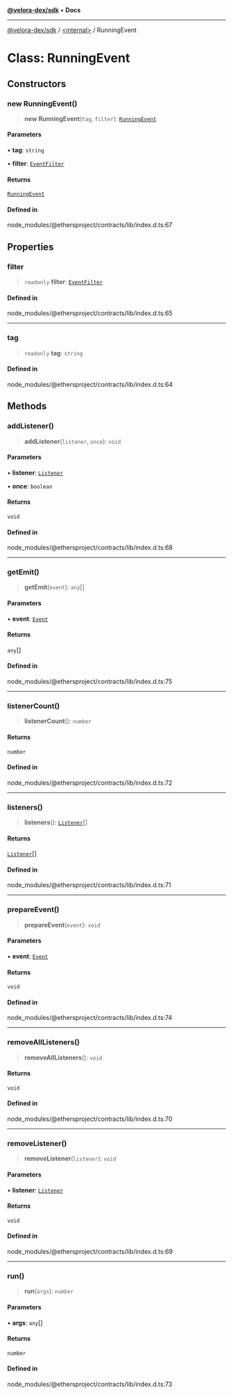 [**@velora-dex/sdk**](../../README.md) • **Docs**

***

[@velora-dex/sdk](../../globals.md) / [\<internal\>](../README.md) / RunningEvent

# Class: RunningEvent

## Constructors

### new RunningEvent()

> **new RunningEvent**(`tag`, `filter`): [`RunningEvent`](RunningEvent.md)

#### Parameters

• **tag**: `string`

• **filter**: [`EventFilter`](../type-aliases/EventFilter.md)

#### Returns

[`RunningEvent`](RunningEvent.md)

#### Defined in

node\_modules/@ethersproject/contracts/lib/index.d.ts:67

## Properties

### filter

> `readonly` **filter**: [`EventFilter`](../type-aliases/EventFilter.md)

#### Defined in

node\_modules/@ethersproject/contracts/lib/index.d.ts:65

***

### tag

> `readonly` **tag**: `string`

#### Defined in

node\_modules/@ethersproject/contracts/lib/index.d.ts:64

## Methods

### addListener()

> **addListener**(`listener`, `once`): `void`

#### Parameters

• **listener**: [`Listener`](../type-aliases/Listener.md)

• **once**: `boolean`

#### Returns

`void`

#### Defined in

node\_modules/@ethersproject/contracts/lib/index.d.ts:68

***

### getEmit()

> **getEmit**(`event`): `any`[]

#### Parameters

• **event**: [`Event`](../interfaces/Event.md)

#### Returns

`any`[]

#### Defined in

node\_modules/@ethersproject/contracts/lib/index.d.ts:75

***

### listenerCount()

> **listenerCount**(): `number`

#### Returns

`number`

#### Defined in

node\_modules/@ethersproject/contracts/lib/index.d.ts:72

***

### listeners()

> **listeners**(): [`Listener`](../type-aliases/Listener.md)[]

#### Returns

[`Listener`](../type-aliases/Listener.md)[]

#### Defined in

node\_modules/@ethersproject/contracts/lib/index.d.ts:71

***

### prepareEvent()

> **prepareEvent**(`event`): `void`

#### Parameters

• **event**: [`Event`](../interfaces/Event.md)

#### Returns

`void`

#### Defined in

node\_modules/@ethersproject/contracts/lib/index.d.ts:74

***

### removeAllListeners()

> **removeAllListeners**(): `void`

#### Returns

`void`

#### Defined in

node\_modules/@ethersproject/contracts/lib/index.d.ts:70

***

### removeListener()

> **removeListener**(`listener`): `void`

#### Parameters

• **listener**: [`Listener`](../type-aliases/Listener.md)

#### Returns

`void`

#### Defined in

node\_modules/@ethersproject/contracts/lib/index.d.ts:69

***

### run()

> **run**(`args`): `number`

#### Parameters

• **args**: `any`[]

#### Returns

`number`

#### Defined in

node\_modules/@ethersproject/contracts/lib/index.d.ts:73

